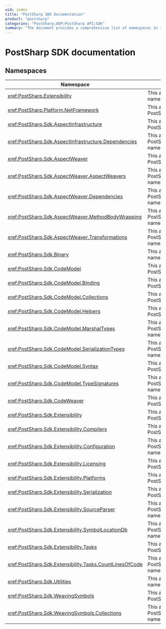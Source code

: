 ```yaml
---
uid: index
title: "PostSharp SDK Documentation"
product: "postsharp"
categories: "PostSharp;AOP;PostSharp API;SDK"
summary: "The document provides a comprehensive list of namespaces in the PostSharp SDK, each linked to a detailed article for further information."
---
```

# PostSharp SDK documentation

## Namespaces

| Namespace | Description |
|-----------|-------------|
| <xref:PostSharp.Extensibility> | This article documents the PostSharp.Extensibility namespace. |
| <xref:PostSharp.Platform.NetFramework> | This article documents the PostSharp.Platform.NetFramework namespace. |
| <xref:PostSharp.Sdk.AspectInfrastructure> | This article documents the PostSharp.Sdk.AspectInfrastructure namespace. |
| <xref:PostSharp.Sdk.AspectInfrastructure.Dependencies> | This article documents the PostSharp.Sdk.AspectInfrastructure.Dependencies namespace. |
| <xref:PostSharp.Sdk.AspectWeaver> | This article documents the PostSharp.Sdk.AspectWeaver namespace. |
| <xref:PostSharp.Sdk.AspectWeaver.AspectWeavers> | This article documents the PostSharp.Sdk.AspectWeaver.AspectWeavers namespace. |
| <xref:PostSharp.Sdk.AspectWeaver.Dependencies> | This article documents the PostSharp.Sdk.AspectWeaver.Dependencies namespace. |
| <xref:PostSharp.Sdk.AspectWeaver.MethodBodyWrapping> | This article documents the PostSharp.Sdk.AspectWeaver.MethodBodyWrapping namespace. |
| <xref:PostSharp.Sdk.AspectWeaver.Transformations> | This article documents the PostSharp.Sdk.AspectWeaver.Transformations namespace. |
| <xref:PostSharp.Sdk.Binary> | This article documents the PostSharp.Sdk.Binary namespace. |
| <xref:PostSharp.Sdk.CodeModel> | This article documents the PostSharp.Sdk.CodeModel namespace. |
| <xref:PostSharp.Sdk.CodeModel.Binding> | This article documents the PostSharp.Sdk.CodeModel.Binding namespace. |
| <xref:PostSharp.Sdk.CodeModel.Collections> | This article documents the PostSharp.Sdk.CodeModel.Collections namespace. |
| <xref:PostSharp.Sdk.CodeModel.Helpers> | This article documents the PostSharp.Sdk.CodeModel.Helpers namespace. |
| <xref:PostSharp.Sdk.CodeModel.MarshalTypes> | This article documents the PostSharp.Sdk.CodeModel.MarshalTypes namespace. |
| <xref:PostSharp.Sdk.CodeModel.SerializationTypes> | This article documents the PostSharp.Sdk.CodeModel.SerializationTypes namespace. |
| <xref:PostSharp.Sdk.CodeModel.Syntax> | This article documents the PostSharp.Sdk.CodeModel.Syntax namespace. |
| <xref:PostSharp.Sdk.CodeModel.TypeSignatures> | This article documents the PostSharp.Sdk.CodeModel.TypeSignatures namespace. |
| <xref:PostSharp.Sdk.CodeWeaver> | This article documents the PostSharp.Sdk.CodeWeaver namespace. |
| <xref:PostSharp.Sdk.Extensibility> | This article documents the PostSharp.Sdk.Extensibility namespace. |
| <xref:PostSharp.Sdk.Extensibility.Compilers> | This article documents the PostSharp.Sdk.Extensibility.Compilers namespace. |
| <xref:PostSharp.Sdk.Extensibility.Configuration> | This article documents the PostSharp.Sdk.Extensibility.Configuration namespace. |
| <xref:PostSharp.Sdk.Extensibility.Licensing> | This article documents the PostSharp.Sdk.Extensibility.Licensing namespace. |
| <xref:PostSharp.Sdk.Extensibility.Platforms> | This article documents the PostSharp.Sdk.Extensibility.Platforms namespace. |
| <xref:PostSharp.Sdk.Extensibility.Serialization> | This article documents the PostSharp.Sdk.Extensibility.Serialization namespace. |
| <xref:PostSharp.Sdk.Extensibility.SourceParser> | This article documents the PostSharp.Sdk.Extensibility.SourceParser namespace. |
| <xref:PostSharp.Sdk.Extensibility.SymbolLocationDb> | This article documents the PostSharp.Sdk.Extensibility.SymbolLocationDb namespace. |
| <xref:PostSharp.Sdk.Extensibility.Tasks> | This article documents the PostSharp.Sdk.Extensibility.Tasks namespace. |
| <xref:PostSharp.Sdk.Extensibility.Tasks.CountLinesOfCode> | This article documents the PostSharp.Sdk.Extensibility.Tasks.CountLinesOfCode namespace. |
| <xref:PostSharp.Sdk.Utilities> | This article documents the PostSharp.Sdk.Utilities namespace. |
| <xref:PostSharp.Sdk.WeavingSymbols> | This article documents the PostSharp.Sdk.WeavingSymbols namespace. |
| <xref:PostSharp.Sdk.WeavingSymbols.Collections> | This article documents the PostSharp.Sdk.WeavingSymbols.Collections namespace. |

